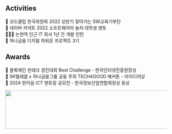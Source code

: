 ## Activities
🤖 코드클럽 한국위원회  2022 상반기 찾아가는 SW교육기부단 <BR>
🤖 네이버 커넥트 2022 소프트웨어야 놀자 대학생 멘토 <BR>
👩🏻‍💻 논현역 인근 IT 회사 1년 간 개발 인턴 <BR>
🏦 하나금융 디지털 파워온 프로젝트 3기 <BR>

## Awards
🥇 블록체인 핀테크 경진대회 Best Challenge - 한국인터넷진흥원장상 <BR>
🥇 SK텔레콤 x 하나금융그룹 공동 주최 TECH4GOOD 해커톤 - 아이디어상 <BR>
🥇 2024 한이음 ICT 멘토링 공모전 - 한국정보산업연합회장상 동상 <BR>

<a href="https://github.com/devxb/gitanimals">
  <img
    src="https://render.gitanimals.org/lines/al1kite?pet-id=636844582413091619"
    width="600"
    height="120"
  />
</a>
  
